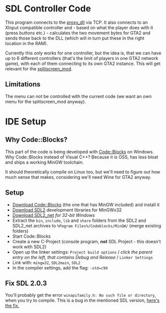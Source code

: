 # SDL Controller Code
This program connects to the [proxy_dll](https://github.com/Bytewerk/gta2-hackers-remix/tree/master/gamepad_glue/proxy_dll) via TCP. It also connects to an XInput compatible controller and - based on what the player does with it (press buttons etc.) - calculates the two movement bytes for GTA2 and sends those back to the DLL (which will in turn put these in the right location in the RAM).

Currently this only works for one controller, but the idea is, that we can have up to 6 different controllers (that's the limit of players in one GTA2 network game), with each of them connecting to its own GTA2 instance. This will get relevant for the [splitscreen_mod](https://github.com/Bytewerk/gta2-hackers-remix/tree/master/splitscreen_mod).


## Limitations
The menu can not be controlled with the current code (we want an own menu for the splitscreen_mod anyway).

# IDE Setup
## Why Code::Blocks?

This part of the code is being developed with [Code::Blocks](http://www.codeblocks.org/) on Windows. Why Code::Blocks instead of Visual C++? Because it is OSS, has less bloat and ships a working MinGW toolchain.

It should theoretically compile on Linux too, but we'll need to figure out how much sense that makes, considering we'll need Wine for GTA2 anyway.

## Setup

* [Download Code::Blocks](http://www.codeblocks.org/downloads/26#windows) (the one that has MinGW included) and install it
* [Download SDL2](http://libsdl.org/download-2.0.php) development libraries for MinGWx32
* [Download SDL2_net](http://www.libsdl.org/projects/SDL_net/) *for 32-bit Windows*
* Extract the `bin`, `include`, `lib` and `share` folders from the SDL2 and SDL2_net archives to `%Pogram Files%/Codeblocks/MinGW/` (merge existing folders)
* Start Code::Blocks
* Create a new C-Project (console program, **not** SDL Project - this doesn't work with SDL2)
* Open up the linker settings: `Project build options` / *click the parent entry on the left, that contains Debug and Release* / `Linker Settings`
* Link with: `mingw32`, `SDL2main`, `SDL2`
* In the compiler settings, add the flag: `-std=c99`

## Fix SDL 2.0.3
You'll probably get the error `winapifamily.h: No such file or directory`, when you try to compile.
This is a bug in the mentioned SDL version, [here's the fix.](http://stackoverflow.com/a/22600114)
